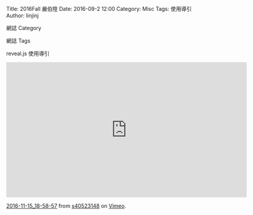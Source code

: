 Title: 2016Fall 嚴伯陞
Date: 2016-09-2 12:00
Category: Misc
Tags: 使用導引
Author: linjinj

網誌 Category

網誌 Tags

reveal.js 使用導引


<iframe src="https://player.vimeo.com/video/191624156" width="640" height="360" frameborder="0" webkitallowfullscreen mozallowfullscreen allowfullscreen></iframe>
<p><a href="https://vimeo.com/191624156">2016-11-15_18-58-57</a> from <a href="https://vimeo.com/user57034054">s40523148</a> on <a href="https://vimeo.com">Vimeo</a>.</p>

<!-- PELICAN_END_SUMMARY -->
